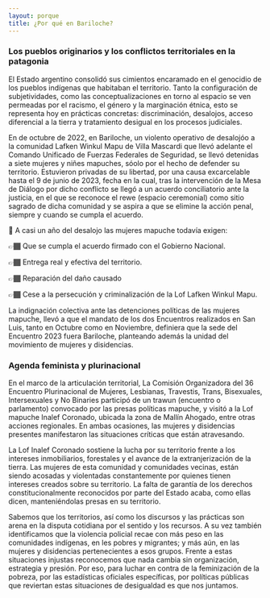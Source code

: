 ```yaml
---
layout: porque
title: ¿Por qué en Bariloche?
---
```

<!-- Referencia Markdown https://www.markdownguide.org/tools/jekyll/ -->

### Los pueblos originarios y los conflictos territoriales en la patagonia

El Estado argentino consolidó sus cimientos encaramado en el genocidio de los pueblos indígenas que habitaban el territorio. Tanto la configuración de subjetividades, como las conceptualizaciones en torno al espacio se ven permeadas por el racismo, el género y la marginación étnica, esto se representa hoy en prácticas concretas: discriminación, desalojos, acceso diferencial a la tierra y tratamiento desigual en los procesos judiciales.

En de octubre de 2022, en Bariloche, un violento operativo de desalojóo a la comunidad Lafken Winkul Mapu de Villa Mascardi que llevó adelante el Comando Unificado de Fuerzas Federales de Seguridad, se llevó detenidas a siete mujeres y niñes mapuches, sóolo por el hecho de defender su territorio. Estuvieron privadas de su libertad, por una causa excarcelable hasta el 9 de junio de 2023, fecha en la cual, tras la intervención de la Mesa de Diálogo por dicho conflicto se llegó a un acuerdo conciliatorio ante la justicia, en el que se reconoce el rewe (espacio ceremonial) como sitio sagrado de dicha comunidad y se aspira a que se elimine la acción penal, siempre y cuando se cumpla el acuerdo.

<!-- Pueden usarse la mayoria de los emojis https://emojipedia.org/ -->
📣 A casi un año del desalojo las mujeres mapuche todavía exigen:

👉🏾 Que se cumpla el acuerdo firmado con el Gobierno Nacional.

👉🏾 Entrega real y efectiva del territorio.

👉🏾 Reparación del daño causado 

👉🏾 Cese a la persecución y criminalización de la Lof Lafken Winkul Mapu.

La indignación colectiva ante las detenciones políticas de las mujeres mapuche, llevó a que el mandato de los dos Encuentros realizados en San Luis, tanto en Octubre como en Noviembre, definiera que la sede del Encuentro 2023 fuera Bariloche, planteando además la unidad del movimiento de mujeres y disidencias.


### Agenda feminista y plurinacional

En el marco de la articulación territorial, La Comisión Organizadora del 36 Encuentro Plurinacional de Mujeres, Lesbianas, Travestis, Trans, Bisexuales, Intersexuales y No Binaries participó de un trawun (encuentro o parlamento) convocado por las presas políticas mapuche, y visitó a la Lof mapuche Inalef Coronado, ubicada la zona de Mallín Ahogado, entre otras acciones regionales. En ambas ocasiones, las mujeres y disidencias presentes manifestaron las situaciones críticas que están atravesando. 

La Lof Inalef Coronado sostiene la lucha por su territorio frente a los intereses inmobiliarios, forestales y el avance de la extranjerización de la tierra. Las mujeres de esta comunidad y comunidades vecinas, están siendo acosadas y violentadas constantemente por quienes tienen intereses creados sobre su territorio. La falta de garantía de los derechos constitucionalmente reconocidos por parte del Estado acaba, como ellas dicen, manteniéndolas presas en su territorio. 

Sabemos que los territorios, así como los discursos y las prácticas son arena en la disputa cotidiana por el sentido y los recursos. A su vez también identificamos que la violencia policial recae con más peso en las comunidades indígenas, en les pobres y migrantes; y más aún, en las mujeres y disidencias pertenecientes a esos grupos. Frente a estas situaciones injustas reconocemos que nada cambia sin organización, estrategia y presión. Por eso, para luchar en contra de la feminización de la pobreza, por las estadísticas oficiales específicas, por políticas públicas que reviertan estas situaciones de desigualdad es que nos juntamos.
